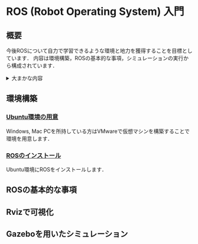 # ROS (Robot Operating System) 入門

## 概要
今後ROSについて自力で学習できるような環境と地力を獲得することを目標としています．
内容は環境構築，ROSの基本的な事項，シミュレーションの実行から構成されています．

 <details><summary>大まかな内容</summary><div>

- ROSが動作する環境の構築
    - Ubuntu 20.04 環境の用意
    - ROS (noetic) のインストール
- ROSの基本的な事項
    - トピック通信
    - roslaunch
    - コマンドラインツール
- Rvizで可視化
    - ロボットモデルをURDF形式で記述
    - Rvizでロボットモデルの可視化
- Gazeboを用いたシミュレーション
    - LiDARを1台積んだ差動二輪ロボットモデルをURDF形式で記述
    - Gazeboでシミュレーション
    - Rvizでロボットモデルとトピックを可視化

</div></details>


## 環境構築

### [Ubuntu環境の用意](https://github.com/Decwest/introduction-to-ros/blob/main/environment/vmware/README.md)
Windows, Mac PCを所持している方はVMwareで仮想マシンを構築することで環境を用意します．

### [ROSのインストール](https://github.com/Decwest/introduction-to-ros/blob/main/environment/ros/README.md)
Ubuntu環境にROSをインストールします．

## ROSの基本的な事項

## Rvizで可視化

## Gazeboを用いたシミュレーション
